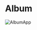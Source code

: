 # Album

![AlbumApp](https://user-images.githubusercontent.com/19893130/192115357-c16028ce-365e-416c-8e77-431e08e2f625.gif)
